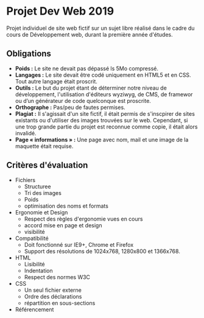 # Projet Dev Web 2019
 
Projet individuel de site web fictif sur un sujet libre réalisé dans le cadre du cours de Développement web, durant la première année d'études.

## Obligations

* **Poids :** Le site ne devait pas dépassé ls 5Mo compressé.
* **Langages :** Le site devait être codé uniquement en HTML5 et en CSS. Tout autre langage était proscrit.
* **Outils :** Le but du projet étant de déterminer notre niveau de développement, l'utilisation d'éditeurs wyziwyg, de CMS, de framewor ou d’un générateur de code quelconque est proscrite.
* **Orthographe :** Pas/peu de fautes permises.
* **Plagiat :** Il s'agissait d'un site fictif, il était permis de s'inscpirer de sites existants ou d'utiliser des images trouvées sur le web. Cependant, si une trop grande partie du projet est reconnue comme copie, il était alors invalidé.
* **Page « informations » :** Une page avec nom, mail et une image de la maquette était requise.

## Critères d'évaluation

* Fichiers
    * Structuree
    * Tri des images
    * Poids
    * optimisation des noms et formats
* Ergonomie et Design
    * Respect des règles d'ergonomie vues en cours
    * accord mise en page et design
    * visibilité
* Compatibilité
    * Doit fonctionné sur IE9+, Chrome et Firefox
    * Support des résolutions de 1024x768, 1280x800 et 1366x768.
* HTML
    * Lisibilité
    * Indentation
    * Respect des normes W3C
* CSS
    *  Un seul fichier externe
    *  Ordre des déclarations
    *  répartition en sous-sections
* Référencement  
